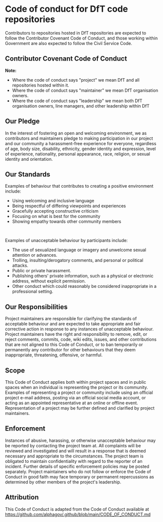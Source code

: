 <h1>Code of conduct for DfT code repositories</h1>

<p>
  Contributors to repositories hosted in DfT repositories are expected to follow the Contributor Covenant Code of Conduct, and those working within Government are also           expected to follow the Civil Service Code.
</p>
<h2>Contributor Covenant Code of Conduct</h2>
<strong>Note:</strong>
</br>
<ul>
  <li>Where the code of conduct says "project" we mean DfT and all repositories hosted within it.</li>
  <li>Where the code of conduct says "maintainer" we mean DfT organisation owners.</li>
  <li>Where the code of conduct says "leadership" we mean both DfT organisation owners, line managers, and other leadership within DfT</li>
</ul>
<h2>Our Pledge</h2>
<p>
  In the interest of fostering an open and welcoming environment, we as contributors and maintainers pledge to making participation in our project and our community a harassment-free experience for everyone, regardless of age, body size, disability, ethnicity, gender identity and expression, level of experience, nationality, personal appearance, race, religion, or sexual identity and orientation.
</p>
<h2>Our Standards</h2>
<p>Examples of behaviour that contributes to creating a positive environment include:<p>
<ul>
  <li> Using welcoming and inclusive language </li>
  <li> Being respectful of differing viewpoints and experiences </li>
  <li> Gracefully accepting constructive criticism </li>
  <li> Focusing on what is best for the community </li>
  <li> Showing empathy towards other community members </li>
</ul>
</br>
<p>Examples of unacceptable behaviour by participants include:</p>
<ul>
    <li>The use of sexualized language or imagery and unwelcome sexual attention or advances.</li>
    <li>Trolling, insulting/derogatory comments, and personal or political attacks.</li>
    <li>Public or private harassment.</li>
    <li>Publishing others' private information, such as a physical or electronic address, without explicit permission.</li>
    <li>Other conduct which could reasonably be considered inappropriate in a professional setting.</li>
</ul>
<h2>Our Responsibilities</h2>
<p>
    Project maintainers are responsible for clarifying the standards of acceptable behaviour and are expected to take appropriate and fair corrective action in response to any instances of unacceptable behaviour.
    Project maintainers have the right and responsibility to remove, edit, or reject comments, commits, code, wiki edits, issues, and other contributions that are not aligned to this Code of Conduct, or to ban temporarily or permanently any contributor for other behaviours that they deem inappropriate, threatening, offensive, or harmful.
</p>
<h2>Scope</h2>
<p>
    This Code of Conduct applies both within project spaces and in public spaces when an individual is representing the project or its community. Examples of representing a project or community include using an official project e-mail address, posting via an official social media account, or acting as an appointed representative at an online or offline event. Representation of a project may be further defined and clarified by project maintainers.
</p>
<h2>Enforcement</h2>
<p>
    Instances of abusive, harassing, or otherwise unacceptable behaviour may be reported by contacting the project team at. All complaints will be reviewed and investigated and will result in a response that is deemed necessary and appropriate to the circumstances. The project team is obligated to maintain confidentiality with regard to the reporter of an incident. Further details of specific enforcement policies may be posted separately.
    Project maintainers who do not follow or enforce the Code of Conduct in good faith may face temporary or permanent repercussions as determined by other members of the project's leadership.
</p>
<h2>Attribution</h2>
<p>
    This Code of Conduct is adapted from the Code of Conduct available at <a href="https://github.com/alphagov/.github/blob/main/CODE_OF_CONDUCT.md">https://github.com/alphagov/.github/blob/main/CODE_OF_CONDUCT.md</a>
</p>





